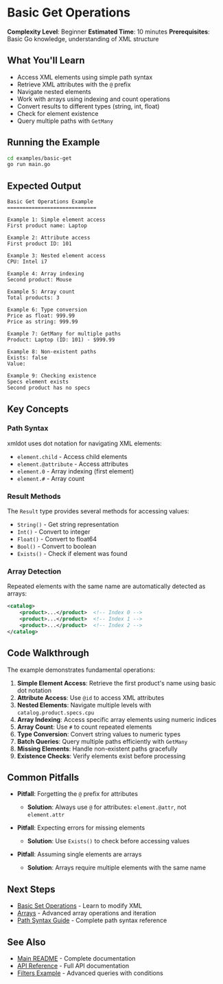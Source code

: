 # Basic Get Operations

**Complexity Level**: Beginner
**Estimated Time**: 10 minutes
**Prerequisites**: Basic Go knowledge, understanding of XML structure

## What You'll Learn

- Access XML elements using simple path syntax
- Retrieve XML attributes with the `@` prefix
- Navigate nested elements
- Work with arrays using indexing and count operations
- Convert results to different types (string, int, float)
- Check for element existence
- Query multiple paths with `GetMany`

## Running the Example

```bash
cd examples/basic-get
go run main.go
```

## Expected Output

```
Basic Get Operations Example
=============================

Example 1: Simple element access
First product name: Laptop

Example 2: Attribute access
First product ID: 101

Example 3: Nested element access
CPU: Intel i7

Example 4: Array indexing
Second product: Mouse

Example 5: Array count
Total products: 3

Example 6: Type conversion
Price as float: 999.99
Price as string: 999.99

Example 7: GetMany for multiple paths
Product: Laptop (ID: 101) - $999.99

Example 8: Non-existent paths
Exists: false
Value:

Example 9: Checking existence
Specs element exists
Second product has no specs
```

## Key Concepts

### Path Syntax

xmldot uses dot notation for navigating XML elements:
- `element.child` - Access child elements
- `element.@attribute` - Access attributes
- `element.0` - Array indexing (first element)
- `element.#` - Array count

### Result Methods

The `Result` type provides several methods for accessing values:
- `String()` - Get string representation
- `Int()` - Convert to integer
- `Float()` - Convert to float64
- `Bool()` - Convert to boolean
- `Exists()` - Check if element was found

### Array Detection

Repeated elements with the same name are automatically detected as arrays:
```xml
<catalog>
    <product>...</product>  <!-- Index 0 -->
    <product>...</product>  <!-- Index 1 -->
    <product>...</product>  <!-- Index 2 -->
</catalog>
```

## Code Walkthrough

The example demonstrates fundamental operations:

1. **Simple Element Access**: Retrieve the first product's name using basic dot notation
2. **Attribute Access**: Use `@id` to access XML attributes
3. **Nested Elements**: Navigate multiple levels with `catalog.product.specs.cpu`
4. **Array Indexing**: Access specific array elements using numeric indices
5. **Array Count**: Use `#` to count repeated elements
6. **Type Conversion**: Convert string values to numeric types
7. **Batch Queries**: Query multiple paths efficiently with `GetMany`
8. **Missing Elements**: Handle non-existent paths gracefully
9. **Existence Checks**: Verify elements exist before processing

## Common Pitfalls

- **Pitfall**: Forgetting the `@` prefix for attributes
  - **Solution**: Always use `@` for attributes: `element.@attr`, not `element.attr`

- **Pitfall**: Expecting errors for missing elements
  - **Solution**: Use `Exists()` to check before accessing values

- **Pitfall**: Assuming single elements are arrays
  - **Solution**: Arrays require multiple elements with the same name

## Next Steps

- [Basic Set Operations](../basic-set/) - Learn to modify XML
- [Arrays](../arrays/) - Advanced array operations and iteration
- [Path Syntax Guide](../../docs/path-syntax.md) - Complete path syntax reference

## See Also

- [Main README](../../README.md) - Complete documentation
- [API Reference](https://pkg.go.dev/github.com/netascode/xmldot) - Full API documentation
- [Filters Example](../filters/) - Advanced queries with conditions
